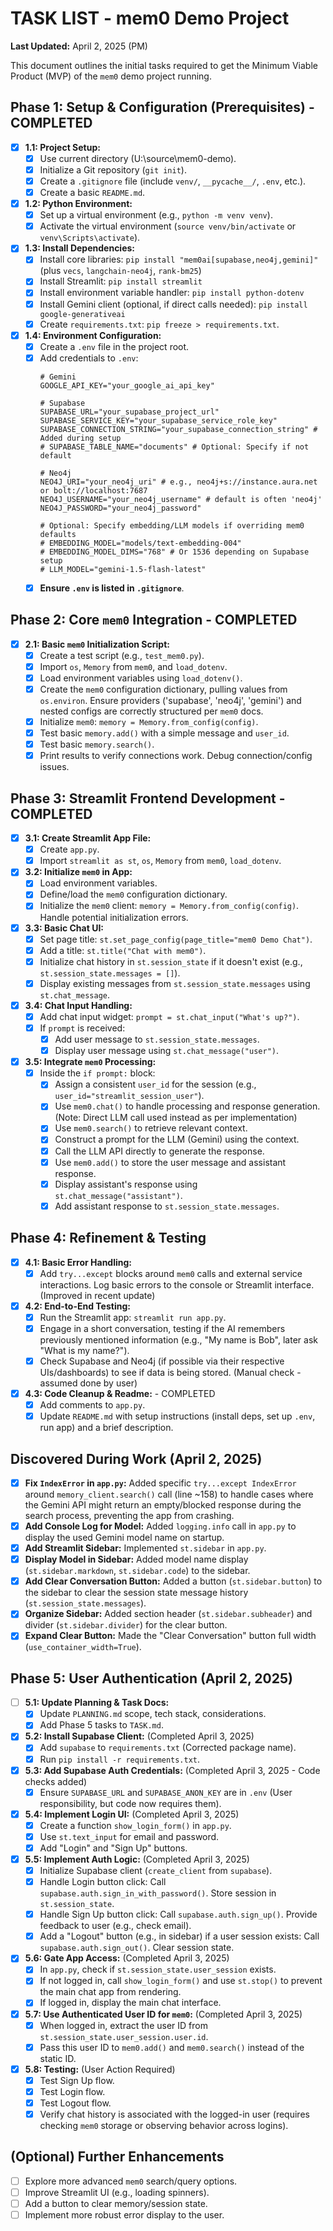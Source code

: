 # TASK LIST - mem0 Demo Project

**Last Updated:** April 2, 2025 (PM)

This document outlines the initial tasks required to get the Minimum Viable Product (MVP) of the `mem0` demo project running.

## Phase 1: Setup & Configuration (Prerequisites) - COMPLETED

*   [x] **1.1: Project Setup:**
    *   [x] Use current directory (U:\source\mem0-demo).
    *   [x] Initialize a Git repository (`git init`).
    *   [x] Create a `.gitignore` file (include `venv/`, `__pycache__/`, `.env`, etc.).
    *   [x] Create a basic `README.md`.
*   [x] **1.2: Python Environment:**
    *   [x] Set up a virtual environment (e.g., `python -m venv venv`).
    *   [x] Activate the virtual environment (`source venv/bin/activate` or `venv\Scripts\activate`).
*   [x] **1.3: Install Dependencies:**
    *   [x] Install core libraries: `pip install "mem0ai[supabase,neo4j,gemini]"` (plus `vecs`, `langchain-neo4j`, `rank-bm25`)
    *   [x] Install Streamlit: `pip install streamlit`
    *   [x] Install environment variable handler: `pip install python-dotenv`
    *   [x] Install Gemini client (optional, if direct calls needed): `pip install google-generativeai`
    *   [x] Create `requirements.txt`: `pip freeze > requirements.txt`.
*   [x] **1.4: Environment Configuration:**
    *   [x] Create a `.env` file in the project root.
    *   [x] Add credentials to `.env`:
        ```dotenv
        # Gemini
        GOOGLE_API_KEY="your_google_ai_api_key"

        # Supabase
        SUPABASE_URL="your_supabase_project_url"
        SUPABASE_SERVICE_KEY="your_supabase_service_role_key"
        SUPABASE_CONNECTION_STRING="your_supabase_connection_string" # Added during setup
        # SUPABASE_TABLE_NAME="documents" # Optional: Specify if not default

        # Neo4j
        NEO4J_URI="your_neo4j_uri" # e.g., neo4j+s://instance.aura.net or bolt://localhost:7687
        NEO4J_USERNAME="your_neo4j_username" # default is often 'neo4j'
        NEO4J_PASSWORD="your_neo4j_password"

        # Optional: Specify embedding/LLM models if overriding mem0 defaults
        # EMBEDDING_MODEL="models/text-embedding-004"
        # EMBEDDING_MODEL_DIMS="768" # Or 1536 depending on Supabase setup
        # LLM_MODEL="gemini-1.5-flash-latest"
        ```
    *   [x] **Ensure `.env` is listed in `.gitignore`**.

## Phase 2: Core `mem0` Integration - COMPLETED

*   [x] **2.1: Basic `mem0` Initialization Script:**
    *   [x] Create a test script (e.g., `test_mem0.py`).
    *   [x] Import `os`, `Memory` from `mem0`, and `load_dotenv`.
    *   [x] Load environment variables using `load_dotenv()`.
    *   [x] Create the `mem0` configuration dictionary, pulling values from `os.environ`. Ensure providers ('supabase', 'neo4j', 'gemini') and nested configs are correctly structured per `mem0` docs.
    *   [x] Initialize `mem0`: `memory = Memory.from_config(config)`.
    *   [x] Test basic `memory.add()` with a simple message and `user_id`.
    *   [x] Test basic `memory.search()`.
    *   [x] Print results to verify connections work. Debug connection/config issues.

## Phase 3: Streamlit Frontend Development - COMPLETED

*   [x] **3.1: Create Streamlit App File:**
    *   [x] Create `app.py`.
    *   [x] Import `streamlit as st`, `os`, `Memory` from `mem0`, `load_dotenv`.
*   [x] **3.2: Initialize `mem0` in App:**
    *   [x] Load environment variables.
    *   [x] Define/load the `mem0` configuration dictionary.
    *   [x] Initialize the `mem0` client: `memory = Memory.from_config(config)`. Handle potential initialization errors.
*   [x] **3.3: Basic Chat UI:**
    *   [x] Set page title: `st.set_page_config(page_title="mem0 Demo Chat")`.
    *   [x] Add a title: `st.title("Chat with mem0")`.
    *   [x] Initialize chat history in `st.session_state` if it doesn't exist (e.g., `st.session_state.messages = []`).
    *   [x] Display existing messages from `st.session_state.messages` using `st.chat_message`.
*   [x] **3.4: Chat Input Handling:**
    *   [x] Add chat input widget: `prompt = st.chat_input("What's up?")`.
    *   [x] If `prompt` is received:
        *   [x] Add user message to `st.session_state.messages`.
        *   [x] Display user message using `st.chat_message("user")`.
*   [x] **3.5: Integrate `mem0` Processing:**
    *   [x] Inside the `if prompt:` block:
        *   [x] Assign a consistent `user_id` for the session (e.g., `user_id="streamlit_session_user"`).
        *   [x] Use `mem0.chat()` to handle processing and response generation. (Note: Direct LLM call used instead as per implementation)
        *   [x] Use `mem0.search()` to retrieve relevant context.
        *   [x] Construct a prompt for the LLM (Gemini) using the context.
        *   [x] Call the LLM API directly to generate the response.
        *   [x] Use `mem0.add()` to store the user message and assistant response.
        *   [x] Display assistant's response using `st.chat_message("assistant")`.
        *   [x] Add assistant response to `st.session_state.messages`.

## Phase 4: Refinement & Testing

*   [x] **4.1: Basic Error Handling:**
    *   [x] Add `try...except` blocks around `mem0` calls and external service interactions. Log basic errors to the console or Streamlit interface. (Improved in recent update)
*   [x] **4.2: End-to-End Testing:**
    *   [x] Run the Streamlit app: `streamlit run app.py`.
    *   [x] Engage in a short conversation, testing if the AI remembers previously mentioned information (e.g., "My name is Bob", later ask "What is my name?").
    *   [x] Check Supabase and Neo4j (if possible via their respective UIs/dashboards) to see if data is being stored. (Manual check - assumed done by user)
*   [x] **4.3: Code Cleanup & Readme:** - COMPLETED
    *   [x] Add comments to `app.py`.
    *   [x] Update `README.md` with setup instructions (install deps, set up `.env`, run app) and a brief description.

## Discovered During Work (April 2, 2025)

*   [x] **Fix `IndexError` in `app.py`:** Added specific `try...except IndexError` around `memory_client.search()` call (line ~158) to handle cases where the Gemini API might return an empty/blocked response during the search process, preventing the app from crashing.
*   [x] **Add Console Log for Model:** Added `logging.info` call in `app.py` to display the used Gemini model name on startup.
*   [x] **Add Streamlit Sidebar:** Implemented `st.sidebar` in `app.py`.
*   [x] **Display Model in Sidebar:** Added model name display (`st.sidebar.markdown`, `st.sidebar.code`) to the sidebar.
*   [x] **Add Clear Conversation Button:** Added a button (`st.sidebar.button`) to the sidebar to clear the session state message history (`st.session_state.messages`).
*   [x] **Organize Sidebar:** Added section header (`st.sidebar.subheader`) and divider (`st.sidebar.divider`) for the clear button.
*   [x] **Expand Clear Button:** Made the "Clear Conversation" button full width (`use_container_width=True`).

## Phase 5: User Authentication (April 2, 2025)

*   [ ] **5.1: Update Planning & Task Docs:**
    *   [x] Update `PLANNING.md` scope, tech stack, considerations.
    *   [x] Add Phase 5 tasks to `TASK.md`.
*   [x] **5.2: Install Supabase Client:** (Completed April 3, 2025)
    *   [x] Add `supabase` to `requirements.txt` (Corrected package name).
    *   [x] Run `pip install -r requirements.txt`.
*   [x] **5.3: Add Supabase Auth Credentials:** (Completed April 3, 2025 - Code checks added)
    *   [x] Ensure `SUPABASE_URL` and `SUPABASE_ANON_KEY` are in `.env` (User responsibility, but code now requires them).
*   [x] **5.4: Implement Login UI:** (Completed April 3, 2025)
    *   [x] Create a function `show_login_form()` in `app.py`.
    *   [x] Use `st.text_input` for email and password.
    *   [x] Add "Login" and "Sign Up" buttons.
*   [x] **5.5: Implement Auth Logic:** (Completed April 3, 2025)
    *   [x] Initialize Supabase client (`create_client` from `supabase`).
    *   [x] Handle Login button click: Call `supabase.auth.sign_in_with_password()`. Store session in `st.session_state`.
    *   [x] Handle Sign Up button click: Call `supabase.auth.sign_up()`. Provide feedback to user (e.g., check email).
    *   [x] Add a "Logout" button (e.g., in sidebar) if a user session exists: Call `supabase.auth.sign_out()`. Clear session state.
*   [x] **5.6: Gate App Access:** (Completed April 3, 2025)
    *   [x] In `app.py`, check if `st.session_state.user_session` exists.
    *   [x] If not logged in, call `show_login_form()` and use `st.stop()` to prevent the main chat app from rendering.
    *   [x] If logged in, display the main chat interface.
*   [x] **5.7: Use Authenticated User ID for `mem0`:** (Completed April 3, 2025)
    *   [x] When logged in, extract the user ID from `st.session_state.user_session.user.id`.
    *   [x] Pass this user ID to `mem0.add()` and `mem0.search()` instead of the static ID.
*   [x] **5.8: Testing:** (User Action Required)
    *   [x] Test Sign Up flow.
    *   [x] Test Login flow.
    *   [x] Test Logout flow.
    *   [x] Verify chat history is associated with the logged-in user (requires checking `mem0` storage or observing behavior across logins).

## (Optional) Further Enhancements

*   [ ] Explore more advanced `mem0` search/query options.
*   [ ] Improve Streamlit UI (e.g., loading spinners).
*   [ ] Add a button to clear memory/session state.
*   [ ] Implement more robust error display to the user.
